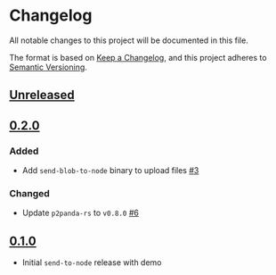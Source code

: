 # Changelog

All notable changes to this project will be documented in this file.

The format is based on [Keep a Changelog](https://keepachangelog.com/en/1.0.0/),
and this project adheres to [Semantic Versioning](https://semver.org/spec/v2.0.0.html).

## [Unreleased]

## [0.2.0]

### Added

* Add `send-blob-to-node` binary to upload files [#3](https://github.com/p2panda/send-to-node/pull/3)

### Changed

* Update `p2panda-rs` to `v0.8.0` [#6](https://github.com/p2panda/send-to-node/pull/6)

## [0.1.0]

* Initial `send-to-node` release with demo

[unreleased]: https://github.com/p2panda/send-to-node/compare/v0.2.0...HEAD
[0.2.0]: https://github.com/p2panda/send-to-node/releases/tag/v0.2.0
[0.1.0]: https://github.com/p2panda/send-to-node/releases/tag/v0.1.0
